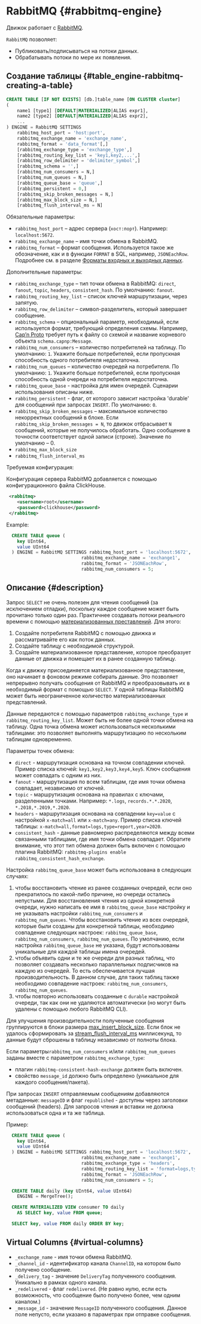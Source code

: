 # RabbitMQ {#rabbitmq-engine}

Движок работает с [RabbitMQ](https://www.rabbitmq.com).

`RabbitMQ` позволяет:

-   Публиковать/подписываться на потоки данных.
-   Обрабатывать потоки по мере их появления.

## Создание таблицы {#table_engine-rabbitmq-creating-a-table}

``` sql
CREATE TABLE [IF NOT EXISTS] [db.]table_name [ON CLUSTER cluster]
(
    name1 [type1] [DEFAULT|MATERIALIZED|ALIAS expr1],
    name2 [type2] [DEFAULT|MATERIALIZED|ALIAS expr2],
    ...
) ENGINE = RabbitMQ SETTINGS
    rabbitmq_host_port = 'host:port',
    rabbitmq_exchange_name = 'exchange_name',
    rabbitmq_format = 'data_format'[,]
    [rabbitmq_exchange_type = 'exchange_type',]
    [rabbitmq_routing_key_list = 'key1,key2,...',]
    [rabbitmq_row_delimiter = 'delimiter_symbol',]
    [rabbitmq_schema = '',]
    [rabbitmq_num_consumers = N,]
    [rabbitmq_num_queues = N,]
    [rabbitmq_queue_base = 'queue',]
    [rabbitmq_persistent = 0,]
    [rabbitmq_skip_broken_messages = N,]
    [rabbitmq_max_block_size = N,]
    [rabbitmq_flush_interval_ms = N]
```

Обязательные параметры:

-   `rabbitmq_host_port` – адрес сервера (`хост:порт`). Например: `localhost:5672`.
-   `rabbitmq_exchange_name` – имя точки обмена в RabbitMQ.
-   `rabbitmq_format` – формат сообщения. Используется такое же обозначение, как и в функции `FORMAT` в SQL, например, `JSONEachRow`. Подробнее см. в разделе [Форматы входных и выходных данных](../../../interfaces/formats.md).

Дополнительные параметры:

-   `rabbitmq_exchange_type` – тип точки обмена в RabbitMQ: `direct`, `fanout`, `topic`, `headers`, `consistent_hash`. По умолчанию: `fanout`.
-   `rabbitmq_routing_key_list` – список ключей маршрутизации, через запятую.
-   `rabbitmq_row_delimiter` – символ-разделитель, который завершает сообщение.
-   `rabbitmq_schema` – опциональный параметр, необходимый, если используется формат, требующий определения схемы. Например, [Cap’n Proto](https://capnproto.org/) требует путь к файлу со схемой и название корневого объекта `schema.capnp:Message`.
-   `rabbitmq_num_consumers` – количество потребителей на таблицу. По умолчанию: `1`. Укажите больше потребителей, если пропускная способность одного потребителя недостаточна.
-   `rabbitmq_num_queues` – количество очередей на потребителя. По умолчанию: `1`. Укажите больше потребителей, если пропускная способность одной очереди на потребителя недостаточна.
-   `rabbitmq_queue_base` - настройка для имен очередей. Сценарии использования описаны ниже.
-   `rabbitmq_persistent` - флаг, от которого зависит настройка 'durable' для сообщений при запросах `INSERT`. По умолчанию: `0`.
-   `rabbitmq_skip_broken_messages` – максимальное количество некорректных сообщений в блоке. Если `rabbitmq_skip_broken_messages = N`, то движок отбрасывает `N` сообщений, которые не получилось обработать. Одно сообщение в точности соответствует одной записи (строке). Значение по умолчанию – 0.
-   `rabbitmq_max_block_size`
-   `rabbitmq_flush_interval_ms`

Требуемая конфигурация:

Конфигурация сервера RabbitMQ добавляется с помощью конфигурационного файла ClickHouse.

``` xml
 <rabbitmq>
    <username>root</username>
    <password>clickhouse</password>
 </rabbitmq>
```

Example:

``` sql
  CREATE TABLE queue (
    key UInt64,
    value UInt64
  ) ENGINE = RabbitMQ SETTINGS rabbitmq_host_port = 'localhost:5672',
                            rabbitmq_exchange_name = 'exchange1',
                            rabbitmq_format = 'JSONEachRow',
                            rabbitmq_num_consumers = 5;
```

## Описание {#description}

Запрос `SELECT` не очень полезен для чтения сообщений (за исключением отладки), поскольку каждое сообщение может быть прочитано только один раз. Практичнее создавать потоки реального времени с помощью [материализованных преставлений](../../../sql-reference/statements/create/view.md). Для этого:

1.  Создайте потребителя RabbitMQ с помощью движка и рассматривайте его как поток данных.
2.  Создайте таблицу с необходимой структурой.
3.  Создайте материализованное представление, которое преобразует данные от движка и помещает их в ранее созданную таблицу.

Когда к движку присоединяется материализованное представление, оно начинает в фоновом режиме собирать данные. Это позволяет непрерывно получать сообщения от RabbitMQ и преобразовывать их в необходимый формат с помощью `SELECT`.
У одной таблицы RabbitMQ может быть неограниченное количество материализованных представлений.

Данные передаются с помощью параметров `rabbitmq_exchange_type` и `rabbitmq_routing_key_list`.
Может быть не более одной точки обмена на таблицу. Одна точка обмена может использоваться несколькими таблицами: это позволяет выполнять маршрутизацию по нескольким таблицам одновременно.

Параметры точек обмена:

-   `direct` - маршрутизация основана на точном совпадении ключей. Пример списка ключей: `key1,key2,key3,key4,key5`. Ключ сообщения может совпадать с одним из них.
-   `fanout` - маршрутизация по всем таблицам, где имя точки обмена совпадает, независимо от ключей.
-   `topic` - маршрутизация основана на правилах с ключами, разделенными точками. Например: `*.logs`, `records.*.*.2020`, `*.2018,*.2019,*.2020`.
-   `headers` - маршрутизация основана на совпадении `key=value` с настройкой `x-match=all` или `x-match=any`. Пример списка ключей таблицы: `x-match=all,format=logs,type=report,year=2020`.
-   `consistent_hash` - данные равномерно распределяются между всеми связанными таблицами, где имя точки обмена совпадает. Обратите внимание, что этот тип обмена должен быть включен с помощью плагина RabbitMQ: `rabbitmq-plugins enable rabbitmq_consistent_hash_exchange`.

Настройка `rabbitmq_queue_base` может быть использована в следующих случаях:
1.   чтобы восстановить чтение из ранее созданных очередей, если оно прекратилось по какой-либо причине, но очереди остались непустыми. Для восстановления чтения из одной конкретной очереди, нужно написать ее имя в `rabbitmq_queue_base` настройку и не указывать настройки `rabbitmq_num_consumers` и `rabbitmq_num_queues`. Чтобы восстановить чтение из всех очередей, которые были созданы для конкретной таблицы, необходимо совпадение следующих настроек: `rabbitmq_queue_base`, `rabbitmq_num_consumers`, `rabbitmq_num_queues`. По умолчанию, если настройка `rabbitmq_queue_base` не указана, будут использованы уникальные для каждой таблицы имена очередей.
2.   чтобы объявить одни и те же очереди для разных таблиц, что позволяет создавать несколько параллельных подписчиков на каждую из очередей. То есть обеспечивается лучшая производительность. В данном случае, для таких таблиц также необходимо совпадение настроек: `rabbitmq_num_consumers`, `rabbitmq_num_queues`.
3.   чтобы повторно использовать созданные c `durable` настройкой очереди, так как они не удаляются автоматически (но могут быть удалены с помощью любого RabbitMQ CLI).

Для улучшения производительности полученные сообщения группируются в блоки размера [max\_insert\_block\_size](../../../operations/settings/settings.md#settings-max_insert_block_size). Если блок не удалось сформировать за [stream\_flush\_interval\_ms](../../../operations/settings/settings.md#stream-flush-interval-ms) миллисекунд, то данные будут сброшены в таблицу независимо от полноты блока.

Если параметры`rabbitmq_num_consumers` и/или `rabbitmq_num_queues` заданы вместе с параметром `rabbitmq_exchange_type`:

-   плагин `rabbitmq-consistent-hash-exchange` должен быть включен.
-   свойство `message_id` должно быть определено (уникальное для каждого сообщения/пакета).

При запросах `INSERT` отправляемым сообщениям добавляются метаданные: `messageID` и флаг `republished` - доступны через заголовки сообщений (headers).
Для запросов чтения и вставки не должна использоваться одна и та же таблица.

Пример:

``` sql
  CREATE TABLE queue (
    key UInt64,
    value UInt64
  ) ENGINE = RabbitMQ SETTINGS rabbitmq_host_port = 'localhost:5672',
                            rabbitmq_exchange_name = 'exchange1',
                            rabbitmq_exchange_type = 'headers',
                            rabbitmq_routing_key_list = 'format=logs,type=report,year=2020',
                            rabbitmq_format = 'JSONEachRow',
                            rabbitmq_num_consumers = 5;

  CREATE TABLE daily (key UInt64, value UInt64)
    ENGINE = MergeTree();

  CREATE MATERIALIZED VIEW consumer TO daily
    AS SELECT key, value FROM queue;

  SELECT key, value FROM daily ORDER BY key;
```

## Virtual Columns {#virtual-columns}

-   `_exchange_name` - имя точки обмена RabbitMQ.
-   `_channel_id` - идентификатор канала `ChannelID`, на котором было получено сообщение.
-   `_delivery_tag` - значение `DeliveryTag` полученного сообщения. Уникально в рамках одного канала.
-   `_redelivered` - флаг `redelivered`. (Не равно нулю, если есть возможность, что сообщение было получено более, чем одним каналом.)
-   `_message_id` - значение `MessageID` полученного сообщения. Данное поле непусто, если указано в параметрах при отправке сообщения.

